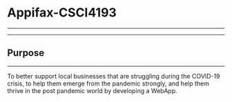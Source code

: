 # Appifax-CSCI4193
------------------
------------------

## Purpose
-----------
To better support local businesses that are struggling during the COVID-19 crisis, to help them emerge from the pandemic strongly, and help them thrive in the post pandemic world by developing a WebApp.

